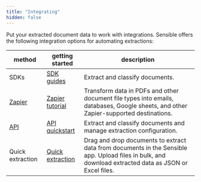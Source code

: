 ```yaml
---
title: "Integrating"
hidden: false
---
```


Put your extracted document data to work with integrations. Sensible offers the following integration options for automating extractions: 

| method                         | getting started                               | description                                                  |
| ------------------------------ | --------------------------------------------- | ------------------------------------------------------------ |
| SDKs | [SDK guides](doc:sdk-guides) | Extract and classify documents. |
| [Zapier](doc:zapier)           | [Zapier tutorial](doc:zapier-getting-started) | Transform data in PDFs and other document file types into emails, databases, Google sheets, and other Zapier-supported destinations. |
| [API](ref:choosing-an-endpoint) | [API quickstart](doc:quickstart)              | Extract and classify documents and manage extraction configuration. |
| Quick extraction | [Quick extraction](doc:quick-extraction) | Drag and drop documents to extract data from documents in the Sensible app.  Upload files in bulk, and download extracted data as JSON or Excel files. |

